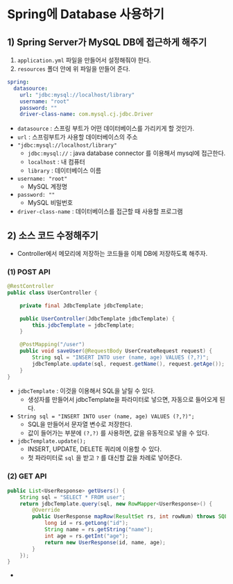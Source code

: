 # Spring에 Database 사용하기
## 1) Spring Server가 MySQL DB에 접근하게 해주기
1. `application.yml` 파일을 만들어서 설정해줘야 한다.
2. `resources` 폴더 안에 위 파일을 만들어 준다.
```yml
spring:  
  datasource:  
    url: "jdbc:mysql://localhost/library"  
    username: "root"  
    password: ""  
    driver-class-name: com.mysql.cj.jdbc.Driver
```
- `datasource` : 스프링 부트가 어떤 데이터베이스를 가리키게 할 것인가.
- `url` : 스프링부트가 사용할 데이터베이스의 주소
- `"jdbc:mysql://localhost/library"`
	- `jdbc:mysql://` : java database connector 를 이용해서 mysql에 접근한다.
	- `localhost` : 내 컴퓨터
	- `library` : 데이터베이스 이름
- `username: "root"`
	- MySQL 계정명
- `password: ""`
	- MySQL 비밀번호
- `driver-class-name` : 데이터베이스를 접근할 때 사용할 프로그램

## 2) 소스 코드 수정해주기
- Controller에서 메모리에 저장하는 코드들을 이제 DB에 저장하도록 해주자.

### (1) POST API
```java
@RestController  
public class UserController {  
  
    private final JdbcTemplate jdbcTemplate;  
  
    public UserController(JdbcTemplate jdbcTemplate) {  
        this.jdbcTemplate = jdbcTemplate;  
    }  
  
    @PostMapping("/user")  
    public void saveUser(@RequestBody UserCreateRequest request) {  
        String sql = "INSERT INTO user (name, age) VALUES (?,?)";
        jdbcTemplate.update(sql, request.getName(), request.getAge());  
    }
}
```
- `jdbcTemplate` : 이것을 이용해서 SQL을 날릴 수 있다.
	- 생성자를 만들어서 jdbcTemplate을 파라미터로 넣으면, 자동으로 들어오게 된다.
- `String sql = "INSERT INTO user (name, age) VALUES (?,?)";`
	- SQL을 만들어서 문자열 변수로 저장한다.
	- 값이 들어가는 부분에 `(?,?)` 를 사용하면, 값을 유동적으로 넣을 수 있다.
- `jdbcTemplate.update();`
	- INSERT, UPDATE, DELETE 쿼리에 이용할 수 있다.
	- 첫 파라미터로 `sql` 을 받고 `?` 를 대신할 값을 차례로 넣어준다.

### (2) GET API
```java
public List<UserResponse> getUsers() {  
    String sql = "SELECT * FROM user";  
    return jdbcTemplate.query(sql, new RowMapper<UserResponse>() {  
        @Override  
        public UserResponse mapRow(ResultSet rs, int rowNum) throws SQLException {  
            long id = rs.getLong("id");  
            String name = rs.getString("name");  
            int age = rs.getInt("age");  
            return new UserResponse(id, name, age);  
        }  
    });  
}
```
- 